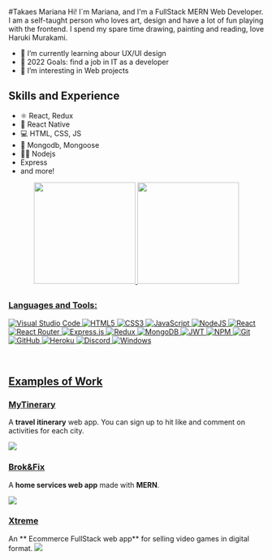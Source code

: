 #Takaes Mariana
Hi! I´m Mariana, and I'm a FullStack MERN Web Developer. I am a self-taught person who loves art, design and have a lot of fun playing with the frontend.
I spend my spare time drawing, painting and reading, love Haruki Murakami.

- 🌱 I’m currently learning abour UX/UI design
- 🥅 2022 Goals: find a job in IT as a developer
- 👀 I’m interesting in Web projects

## Skills and Experience
* ⚛ React, Redux
* 📱 React Native
* 💻 HTML, CSS, JS
* 🦎 Mongodb, Mongoose
* 👨‍💻 Nodejs 
* Express
* and more!

<div align="center">
  <a href="https://github.com/MarTakaes">
  
  <img height="200em" src="https://github-readme-stats.vercel.app/api?username=martakaes&show_icons=true&theme=algolia"/>
    <img height="200em" src="https://github-readme-stats.vercel.app/api/top-langs/?username=martakaes&theme=algolia"/>
    
</div>

##

### Languages and Tools:

![Visual Studio Code](https://img.shields.io/badge/Visual%20Studio%20Code-0078d7.svg?style=for-the-badge&logo=visual-studio-code&logoColor=white)
![HTML5](https://img.shields.io/badge/html5-%23E34F26.svg?style=for-the-badge&logo=html5&logoColor=white)
![CSS3](https://img.shields.io/badge/css3-%231572B6.svg?style=for-the-badge&logo=css3&logoColor=white)
![JavaScript](https://img.shields.io/badge/javascript-%23323330.svg?style=for-the-badge&logo=javascript&logoColor=%23F7DF1E)
![NodeJS](https://img.shields.io/badge/node.js-6DA55F?style=for-the-badge&logo=node.js&logoColor=white)
![React](https://img.shields.io/badge/react-%2320232a.svg?style=for-the-badge&logo=react&logoColor=%2361DAFB)
![React Router](https://img.shields.io/badge/React_Router-CA4245?style=for-the-badge&logo=react-router&logoColor=white)
![Express.js](https://img.shields.io/badge/express.js-%23404d59.svg?style=for-the-badge&logo=express&logoColor=%2361DAFB)
![Redux](https://img.shields.io/badge/redux-%23593d88.svg?style=for-the-badge&logo=redux&logoColor=white)
![MongoDB](https://img.shields.io/badge/MongoDB-%234ea94b.svg?style=for-the-badge&logo=mongodb&logoColor=white)
![JWT](https://img.shields.io/badge/JWT-black?style=for-the-badge&logo=JSON%20web%20tokens)
![NPM](https://img.shields.io/badge/NPM-%23000000.svg?style=for-the-badge&logo=npm&logoColor=white)
![Git](https://img.shields.io/badge/git-%23F05033.svg?style=for-the-badge&logo=git&logoColor=white)
![GitHub](https://img.shields.io/badge/github-%23121011.svg?style=for-the-badge&logo=github&logoColor=white)
![Heroku](https://img.shields.io/badge/heroku-%23430098.svg?style=for-the-badge&logo=heroku&logoColor=white)
![Discord](https://img.shields.io/badge/Discord-7289DA?style=for-the-badge&logo=discord&logoColor=white)
![Windows](https://img.shields.io/badge/Windows-0078D6?style=for-the-badge&logo=windows&logoColor=white)




<br />

## Examples of Work
### <a href="https://mytinerary-takaes.netlify.app/">**MyTinerary** </a>
A **travel itinerary** web app. You can sign up to hit like and comment on activities for each city.

<a href="https://mytinerary-takaes.netlify.app/"><img src="https://i.ibb.co/2K1chYL/Captura-de-pantalla-364.png" ></a>

### <a href="https://brokandfix.herokuapp.com/">**Brok&Fix** </a>
A **home services web app**  made with **MERN**.

<a href="https://brokandfix.herokuapp.com/"><img src="https://i.ibb.co/YpMy3vf/Captura-de-pantalla-363.png" ></a>

### <a href="https://xtreme-games.herokuapp.com/">**Xtreme** </a>
An ** Ecommerce FullStack web app** for selling video games in digital format.
<a href="https://xtreme-games.herokuapp.com/"><img src="https://i.ibb.co/7zH3J1H/Captura-de-pantalla-366.png" ></a>
